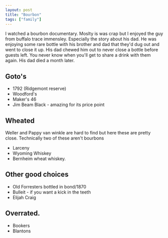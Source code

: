 ```yaml
--- 
layout: post
title: "Bourbon"
tags: ["family"]
---
```


I watched a bourbon documentary. Moslty is was crap but I enjoyed the guy from buffalo trace immensley. Especially the story about his dad. He was enjoying some rare bottle with his brother and dad that they'd dug out and went to close it up. His dad chewed him out to never close a bottle before guests left. You never know when you'll get to share a drink with them again. His dad died a month later. 

## Goto's
* 1792 (Ridgemont reserve)
* Woodford's 
* Maker's 46
* Jim Beam Black - amazing for its price point

## Wheated 
 Weller and Pappy van winkle are hard to find but here these are pretty close. Technically two of these aren't bourbons

* Larceny
* Wyoming Whiskey
* Bernheim wheat whiskey.

## Other good choices
* Old Forresters bottled in bond/1870 
* Bulleit - if you want a kick in the teeth
* Elijah Craig 


## Overrated.
* Bookers
* Blantons

